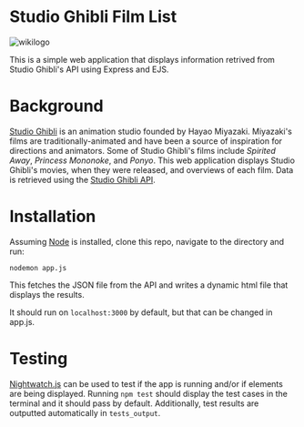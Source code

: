# Studio Ghibli Film List
![wikilogo](https://upload.wikimedia.org/wikipedia/en/c/ca/Studio_Ghibli_logo.svg)

This is a simple web application that displays information retrived from Studio Ghibli's API using Express and EJS. 

# Background

[Studio Ghibli](https://www.ghibli.jp/) is an animation studio founded by Hayao Miyazaki. Miyazaki's films are traditionally-animated and have been a source of inspiration for directions and animators.
Some of Studio Ghibli's films include *Spirited Away*, *Princess Mononoke*, and *Ponyo*. This web application displays Studio Ghibli's movies, when they were released, and overviews of each film.
Data is retrieved using the [Studio Ghibli API](https://ghibliapi.herokuapp.com).

# Installation
Assuming [Node](https://nodejs.org/en/) is installed, clone this repo, navigate to the directory and run:

`nodemon app.js` 

This fetches the JSON file from the API and writes a dynamic html file that displays the results. 

It should run on `localhost:3000` by default, but that can be changed in app.js.

# Testing
[Nightwatch.js](https://nightwatchjs.org/) can be used to test if the app is running and/or if elements are being displayed. Running 
`npm test`
should display the test cases in the terminal and it should pass by default. Additionally, test results are outputted automatically in `tests_output`.

